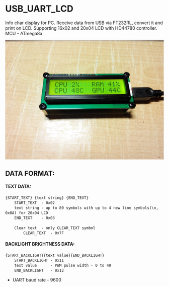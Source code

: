 # USB_UART_LCD
Info char display for PC. Receive data from USB via FT232RL, convert it and print on LCD. Supporting 16x02 and 20x04 LCD with HD44780 controller. MCU - ATmega8a

![](/Hardware/Img/1.jpg)

## DATA FORMAT:
#### TEXT DATA:
	{START_TEXT} {text string} {END_TEXT}
		START_TEXT  - 0x02
		text string - up to 80 symbols with up to 4 new line symbols(\n, 0x0A) for 20x04 LCD
		END_TEXT    - 0x03

		Clear text	- only CLEAR_TEXT symbol
			CLEAR_TEXT	- 0x7F

#### BACKLIGHT BRIGHTNESS DATA:
	{START_BACKLIGHT}{text value}{END_BACKLIGHT}
		START_BACKLIGHT - 0x11
		text value      - PWM pulse width - 0 to 49
		END_BACKLIGHT   - 0x12

- UART baud rate - 9600
